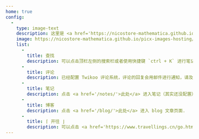 ```yaml
---
home: true
config:
  -
    type: image-text
    description: 这里是 <a href='https://nicostore-mathematica.github.io/'>@猫条</a> 的个人 blog，同时有一些个人见解和学习笔记.
    image: https://nicostore-mathematica.github.io/picx-images-hosting/1_compressed.3nrq13hx7x.webp
    list:
      -
        title: 查找
        description: 可以点击顶栏左侧的搜索栏或者使用快捷键 `ctrl + K` 进行笔记内容的搜索. 如果没什么想法，可以点击 <a href='/random/'>此处</a> 随机跳转到一个页面，随机跳转抄的 physnya 作业（）
      -
        title: 评论
        description: 已经配置 Twikoo 评论系统，评论的回复会用邮件进行通知，请及时查收；同时欢迎发表观点.
      - 
        title: 笔记
        description: 点击 <a href='/notes/'>此处</a> 进入笔记（其实还没配置），或者从顶部导航栏进入笔记.
      -
        title: 博客
        description: 点击 <a href='/blog/'>此处</a> 进入 blog 文章页面.
      -
        title: ⌈ 开往 ⌋
        description: 可以点击 <a href='https://www.travellings.cn/go.html' target='_blank'>开往</a> 随机穿梭至组织成员的网站，为大家带来更多流量，助力中文博客圈的发展.
---
```

